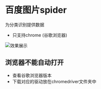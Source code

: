 # 百度图片spider

为分类识别提供数据

- 只支持chrome (谷歌浏览器)

![效果展示](output.gif)

## 浏览器不能自动打开
- 查看谷歌浏览器版本
- 下载对应的驱动放在chromedriver文件夹中
